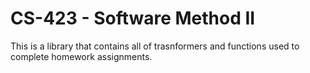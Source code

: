 # CS-423 - Software Method II
This is a library that contains all of trasnformers and functions used to complete homework assignments.
